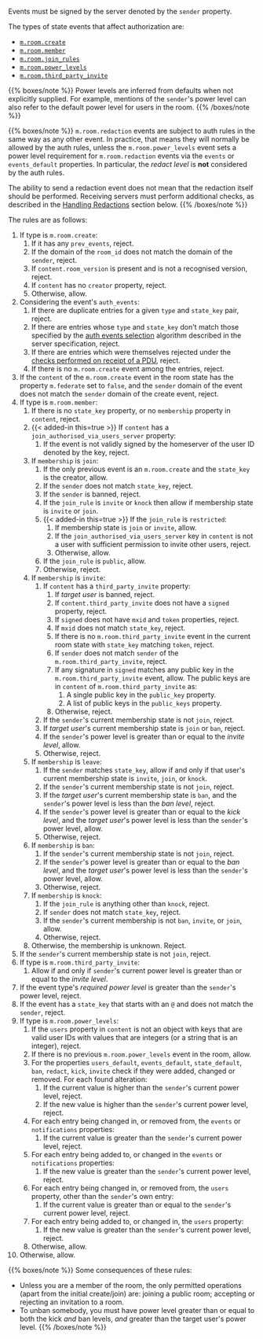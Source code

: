 
Events must be signed by the server denoted by the `sender` property.

The types of state events that affect authorization are:

-   [`m.room.create`](/client-server-api#mroomcreate)
-   [`m.room.member`](/client-server-api#mroommember)
-   [`m.room.join_rules`](/client-server-api#mroomjoin_rules)
-   [`m.room.power_levels`](/client-server-api#mroompower_levels)
-   [`m.room.third_party_invite`](/client-server-api#mroomthird_party_invite)

{{% boxes/note %}}
Power levels are inferred from defaults when not explicitly supplied.
For example, mentions of the `sender`'s power level can also refer to
the default power level for users in the room.
{{% /boxes/note %}}

{{% boxes/note %}}
`m.room.redaction` events are subject to auth rules in the same way as any other event.
In practice, that means they will normally be allowed by the auth rules, unless the
`m.room.power_levels` event sets a power level requirement for `m.room.redaction`
events via the `events` or `events_default` properties. In particular, the _redact
level_ is **not** considered by the auth rules.

The ability to send a redaction event does not mean that the redaction itself should
be performed. Receiving servers must perform additional checks, as described in
the [Handling Redactions](#handling-redactions) section below.
{{% /boxes/note %}}

The rules are as follows:

1.  If type is `m.room.create`:
    1.  If it has any `prev_events`, reject.
    2.  If the domain of the `room_id` does not match the domain of the
        `sender`, reject.
    3.  If `content.room_version` is present and is not a recognised
        version, reject.
    4.  If `content` has no `creator` property, reject.
    5.  Otherwise, allow.
2.  Considering the event's `auth_events`:
    1.  If there are duplicate entries for a given `type` and `state_key` pair,
        reject.
    2.  If there are entries whose `type` and `state_key` don't match those
        specified by the [auth events
        selection](/server-server-api#auth-events-selection)
        algorithm described in the server specification, reject.
    3.  If there are entries which were themselves rejected under the [checks
        performed on receipt of a
        PDU](/server-server-api/#checks-performed-on-receipt-of-a-pdu), reject.
    4. If there is no `m.room.create` event among the entries, reject.
3. If the `content` of the `m.room.create` event in the room state has the
   property `m.federate` set to `false`, and the `sender` domain of the event
   does not match the `sender` domain of the create event, reject.
4.  If type is `m.room.member`:
    1.  If there is no `state_key` property, or no `membership` property in
        `content`, reject.
    2.  {{< added-in this=true >}}
        If `content` has a `join_authorised_via_users_server` property:
        1.  If the event is not validly signed by the homeserver of the user ID denoted
            by the key, reject.
    3.  If `membership` is `join`:
        1.  If the only previous event is an `m.room.create` and the
            `state_key` is the creator, allow.
        2.  If the `sender` does not match `state_key`, reject.
        3.  If the `sender` is banned, reject.
        4.  If the `join_rule` is `invite` or `knock` then allow if
            membership state is `invite` or `join`.
        5.  {{< added-in this=true >}}
            If the `join_rule` is `restricted`:
            1.  If membership state is `join` or `invite`, allow.
            2.  If the `join_authorised_via_users_server` key in `content`
                is not a user with sufficient permission to invite other
                users, reject.
            3.  Otherwise, allow.
        6.  If the `join_rule` is `public`, allow.
        7.  Otherwise, reject.
    4.  If `membership` is `invite`:
        1.  If `content` has a `third_party_invite` property:
            1.  If *target user* is banned, reject.
            2.  If `content.third_party_invite` does not have a `signed`
                property, reject.
            3.  If `signed` does not have `mxid` and `token` properties,
                reject.
            4.  If `mxid` does not match `state_key`, reject.
            5.  If there is no `m.room.third_party_invite` event in the
                current room state with `state_key` matching `token`,
                reject.
            6.  If `sender` does not match `sender` of the
                `m.room.third_party_invite`, reject.
            7.  If any signature in `signed` matches any public key in
                the `m.room.third_party_invite` event, allow. The public
                keys are in `content` of `m.room.third_party_invite` as:
                1.  A single public key in the `public_key` property.
                2.  A list of public keys in the `public_keys` property.
            8.  Otherwise, reject.
        2.  If the `sender`'s current membership state is not `join`,
            reject.
        3.  If *target user*'s current membership state is `join` or
            `ban`, reject.
        4.  If the `sender`'s power level is greater than or equal to
            the *invite level*, allow.
        5.  Otherwise, reject.
    5.  If `membership` is `leave`:
        1.  If the `sender` matches `state_key`, allow if and only if
            that user's current membership state is `invite`, `join`,
            or `knock`.
        2.  If the `sender`'s current membership state is not `join`,
            reject.
        3.  If the *target user*'s current membership state is `ban`,
            and the `sender`'s power level is less than the *ban level*,
            reject.
        4.  If the `sender`'s power level is greater than or equal to
            the *kick level*, and the *target user*'s power level is
            less than the `sender`'s power level, allow.
        5.  Otherwise, reject.
    6.  If `membership` is `ban`:
        1.  If the `sender`'s current membership state is not `join`,
            reject.
        2.  If the `sender`'s power level is greater than or equal to
            the *ban level*, and the *target user*'s power level is less
            than the `sender`'s power level, allow.
        3.  Otherwise, reject.
    7. If `membership` is `knock`:
        1.  If the `join_rule` is anything other than `knock`, reject.
        2.  If `sender` does not match `state_key`, reject.
        3.  If the `sender`'s current membership is not `ban`, `invite`,
            or `join`, allow.
        4.  Otherwise, reject.
    8.  Otherwise, the membership is unknown. Reject.
5.  If the `sender`'s current membership state is not `join`, reject.
6.  If type is `m.room.third_party_invite`:
    1.  Allow if and only if `sender`'s current power level is greater
        than or equal to the *invite level*.
7.  If the event type's *required power level* is greater than the
    `sender`'s power level, reject.
8.  If the event has a `state_key` that starts with an `@` and does not
    match the `sender`, reject.
9. If type is `m.room.power_levels`:
    1.  If the `users` property in `content` is not an object with keys that
        are valid user IDs with values that are integers (or a string
        that is an integer), reject.
    2.  If there is no previous `m.room.power_levels` event in the room,
        allow.
    3.  For the properties `users_default`, `events_default`, `state_default`,
        `ban`, `redact`, `kick`, `invite` check if they were added,
        changed or removed. For each found alteration:
        1.  If the current value is higher than the `sender`'s current
            power level, reject.
        2.  If the new value is higher than the `sender`'s current power
            level, reject.
    4.  For each entry being changed in, or removed from, the `events` or
        `notifications` properties:
        1.  If the current value is greater than the `sender`'s current
            power level, reject.
    5.  For each entry being added to, or changed in the `events` or
        `notifications` properties:
        1.  If the new value is greater than the `sender`'s current power
            level, reject.
    6.  For each entry being changed in, or removed from, the `users` property,
        other than the `sender`'s own entry:
        1.  If the current value is greater than or equal to the `sender`'s
            current power level, reject.
    7.  For each entry being added to, or changed in, the `users` property:
        1.  If the new value is greater than the `sender`'s current power
            level, reject.
    8. Otherwise, allow.
10. Otherwise, allow.

{{% boxes/note %}}
Some consequences of these rules:

-   Unless you are a member of the room, the only permitted operations
    (apart from the initial create/join) are: joining a public room;
    accepting or rejecting an invitation to a room.
-   To unban somebody, you must have power level greater than or equal
    to both the kick *and* ban levels, *and* greater than the target
    user's power level.
{{% /boxes/note %}}

